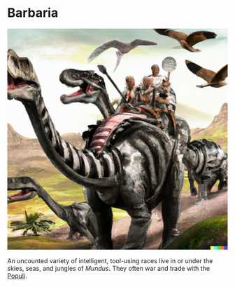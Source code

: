 # Barbaria
![Barbarians](images/barbarians.png)

An uncounted variety of intelligent, tool-using races live in or under the skies, seas, and jungles of *Mundus*. They often war and trade with the [Populi](populi.md).
